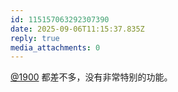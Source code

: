 ```yaml
---
id: 115157063292307390
date: 2025-09-06T11:15:37.835Z
reply: true
media_attachments: 0
---
```


[@1900](https://social.1900.live/@1900) 都差不多，没有非常特别的功能。

